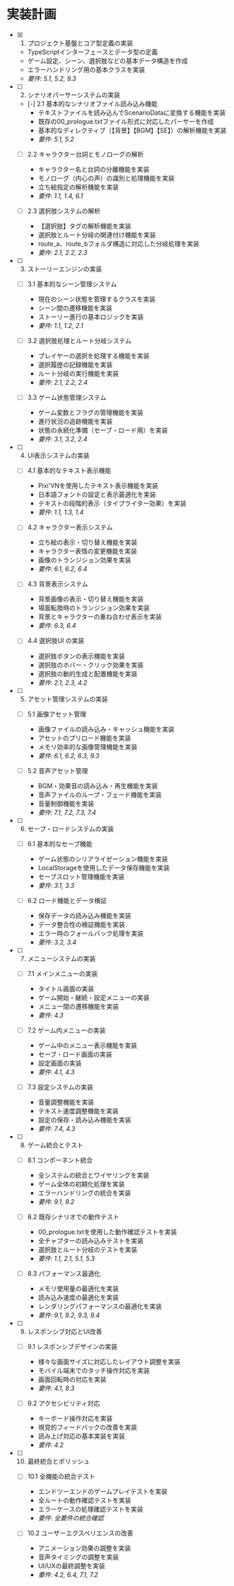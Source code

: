 # 実装計画

- [x] 1. プロジェクト基盤とコア型定義の実装
  - TypeScriptインターフェースとデータ型の定義
  - ゲーム設定、シーン、選択肢などの基本データ構造を作成
  - エラーハンドリング用の基本クラスを実装
  - _要件: 5.1, 5.2, 9.3_

- [ ] 2. シナリオパーサーシステムの実装
  - [-] 2.1 基本的なシナリオファイル読み込み機能
    - テキストファイルを読み込んでScenarioDataに変換する機能を実装
    - 既存の00_prologue.txtファイル形式に対応したパーサーを作成
    - 基本的なディレクティブ（【背景】【BGM】【SE】）の解析機能を実装
    - _要件: 5.1, 5.2_

  - [ ] 2.2 キャラクター台詞とモノローグの解析
    - キャラクター名と台詞の分離機能を実装
    - モノローグ（内心の声）の識別と処理機能を実装
    - 立ち絵指定の解析機能を実装
    - _要件: 1.1, 1.4, 6.1_

  - [ ] 2.3 選択肢システムの解析
    - 【選択肢】タグの解析機能を実装
    - 選択肢とルート分岐の関連付け機能を実装
    - route_a、route_bフォルダ構造に対応した分岐処理を実装
    - _要件: 2.1, 2.2, 2.3_

- [ ] 3. ストーリーエンジンの実装
  - [ ] 3.1 基本的なシーン管理システム
    - 現在のシーン状態を管理するクラスを実装
    - シーン間の遷移機能を実装
    - ストーリー進行の基本ロジックを実装
    - _要件: 1.1, 1.2, 2.1_

  - [ ] 3.2 選択肢処理とルート分岐システム
    - プレイヤーの選択を処理する機能を実装
    - 選択履歴の記録機能を実装
    - ルート分岐の実行機能を実装
    - _要件: 2.1, 2.2, 2.4_

  - [ ] 3.3 ゲーム状態管理システム
    - ゲーム変数とフラグの管理機能を実装
    - 進行状況の追跡機能を実装
    - 状態の永続化準備（セーブ・ロード用）を実装
    - _要件: 3.1, 3.2, 2.4_

- [ ] 4. UI表示システムの実装
  - [ ] 4.1 基本的なテキスト表示機能
    - Pixi'VNを使用したテキスト表示機能を実装
    - 日本語フォントの設定と表示最適化を実装
    - テキストの段階的表示（タイプライター効果）を実装
    - _要件: 1.1, 1.3, 1.4_

  - [ ] 4.2 キャラクター表示システム
    - 立ち絵の表示・切り替え機能を実装
    - キャラクター表情の変更機能を実装
    - 画像のトランジション効果を実装
    - _要件: 6.1, 6.2, 6.4_

  - [ ] 4.3 背景表示システム
    - 背景画像の表示・切り替え機能を実装
    - 場面転換時のトランジション効果を実装
    - 背景とキャラクターの重ね合わせ表示を実装
    - _要件: 6.3, 6.4_

  - [ ] 4.4 選択肢UI の実装
    - 選択肢ボタンの表示機能を実装
    - 選択肢のホバー・クリック効果を実装
    - 選択肢の動的生成と配置機能を実装
    - _要件: 2.1, 2.3, 4.2_

- [ ] 5. アセット管理システムの実装
  - [ ] 5.1 画像アセット管理
    - 画像ファイルの読み込み・キャッシュ機能を実装
    - アセットのプリロード機能を実装
    - メモリ効率的な画像管理機能を実装
    - _要件: 6.1, 6.2, 6.3, 9.3_

  - [ ] 5.2 音声アセット管理
    - BGM・効果音の読み込み・再生機能を実装
    - 音声ファイルのループ・フェード機能を実装
    - 音量制御機能を実装
    - _要件: 7.1, 7.2, 7.3, 7.4_

- [ ] 6. セーブ・ロードシステムの実装
  - [ ] 6.1 基本的なセーブ機能
    - ゲーム状態のシリアライゼーション機能を実装
    - LocalStorageを使用したデータ保存機能を実装
    - セーブスロット管理機能を実装
    - _要件: 3.1, 3.3_

  - [ ] 6.2 ロード機能とデータ検証
    - 保存データの読み込み機能を実装
    - データ整合性の検証機能を実装
    - エラー時のフォールバック処理を実装
    - _要件: 3.2, 3.4_

- [ ] 7. メニューシステムの実装
  - [ ] 7.1 メインメニューの実装
    - タイトル画面の実装
    - ゲーム開始・継続・設定メニューの実装
    - メニュー間の遷移機能を実装
    - _要件: 4.3_

  - [ ] 7.2 ゲーム内メニューの実装
    - ゲーム中のメニュー表示機能を実装
    - セーブ・ロード画面の実装
    - 設定画面の実装
    - _要件: 4.1, 4.3_

  - [ ] 7.3 設定システムの実装
    - 音量調整機能を実装
    - テキスト速度調整機能を実装
    - 設定の保存・読み込み機能を実装
    - _要件: 7.4, 4.3_

- [ ] 8. ゲーム統合とテスト
  - [ ] 8.1 コンポーネント統合
    - 全システムの統合とワイヤリングを実装
    - ゲーム全体の初期化処理を実装
    - エラーハンドリングの統合を実装
    - _要件: 9.1, 9.2_

  - [ ] 8.2 既存シナリオでの動作テスト
    - 00_prologue.txtを使用した動作確認テストを実装
    - 全チャプターの読み込みテストを実装
    - 選択肢とルート分岐のテストを実装
    - _要件: 1.1, 2.1, 5.1, 5.3_

  - [ ] 8.3 パフォーマンス最適化
    - メモリ使用量の最適化を実装
    - 読み込み速度の最適化を実装
    - レンダリングパフォーマンスの最適化を実装
    - _要件: 9.1, 9.2, 9.3, 9.4_

- [ ] 9. レスポンシブ対応とUI改善
  - [ ] 9.1 レスポンシブデザインの実装
    - 様々な画面サイズに対応したレイアウト調整を実装
    - モバイル端末でのタッチ操作対応を実装
    - 画面回転時の対応を実装
    - _要件: 4.1, 8.3_

  - [ ] 9.2 アクセシビリティ対応
    - キーボード操作対応を実装
    - 視覚的フィードバックの改善を実装
    - 読み上げ対応の基本実装を実装
    - _要件: 4.2_

- [ ] 10. 最終統合とポリッシュ
  - [ ] 10.1 全機能の統合テスト
    - エンドツーエンドのゲームプレイテストを実装
    - 全ルートの動作確認テストを実装
    - エラーケースの処理確認テストを実装
    - _要件: 全要件の統合確認_

  - [ ] 10.2 ユーザーエクスペリエンスの改善
    - アニメーション効果の調整を実装
    - 音声タイミングの調整を実装
    - UI/UXの最終調整を実装
    - _要件: 4.2, 6.4, 7.1, 7.2_
